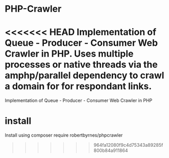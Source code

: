 # PHP-Crawler
<<<<<<< HEAD
Implementation of Queue - Producer - Consumer Web Crawler in PHP. Uses multiple processes or native threads via the amphp/parallel dependency to crawl a domain for for respondant links.
=======
Implementation of Queue - Producer - Consumer Web Crawler in PHP

# install
Install using composer require robertbyrnes/phpcrawler
>>>>>>> 964fa12080f9c4d75343a89285f800b84a911864
